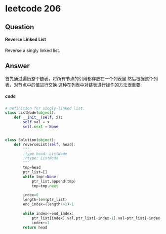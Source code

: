 # leetcode 206
## Question
#### Reverse Linked List
Reverse a singly linked list.
## Answer
首先通过遍历整个链表，将所有节点的引用都存放在一个列表里
然后根据这个列表，对节点中的值进行交换
这种在列表中对链表进行操作的方法很重要

##### code
```Python
# Definition for singly-linked list.
class ListNode(object):
    def __init__(self, x):
        self.val = x
        self.next = None


class Solution(object):
    def reverseList(self, head):
        """
        :type head: ListNode
        :rtype: ListNode
        """
        tmp=head
        ptr_list=[]
        while tmp!=None:
            ptr_list.append(tmp)
            tmp=tmp.next        
        
        index=0
        length=len(ptr_list)
        end_index=(length>>1)-1
            
        while index<=end_index:
            ptr_list[index].val,ptr_list[-index-1].val=ptr_list[-index-1].val,ptr_list[index].val
            index+=1        
        return head
```
